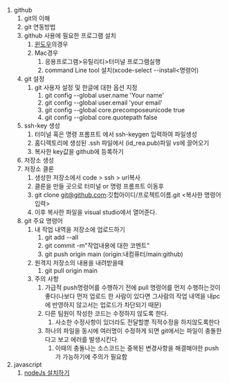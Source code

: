 1. github
    1. git의 이해
    2. git 연동방법
      1. github 사용에 필요한 프로그램 설치
         1. [윈도우](https:git-scm.com)의경우
         2. Mac경우
            1. 응용프로그램>유틸리티>터미널 프로그램실행
            2. command Line tool 설치(xcode-select --install<명령어)
      2. git 설정
         1. git 사용자 설정 및 한글에 대한 옵션 지정
            1. git config --global user.name 'Your name'
            2. git config --global user.email 'your email'
            3. git config --global core.precomposeunicode true
            4. git config --global core.quotepath false
      3. ssh-key 생성
         1. 터미널 혹은 명령 프롬프트 에서 ssh-keygen 입력하여 파일생성
         2. 홈디렉토리에 생성된 .ssh 파일에서 (id_rea.pub)파일 vs에 끌어오기
         3. 복사한 key값을 github에 등록하기      
      4. 저장소 생성
      5. 저장소 클론
         1. 생성한 저장소에서 code > ssh > url복사
         2. 클론을 만들 곳으로 터미널 or 명령 프롬프트 이동후
         3. git clone git@github.com:깃헙아이디/프로젝트이름.git <복사한 명령어입력>
         4. 이후 복사한 파일을 visual studio에서 열어준다.
   3. git 주요 명령어
      1. 내 작업 내역을 저장소에 업로드하기
         1. git add --all
         2. git commit -m"작업내용에 대한 코멘트"
         3. git push origin main (origin:내컴퓨터/main:github)
      2. 원격지 저장소의 내용을 내려받을때
         1. git pull origin main
      3. 주의 사항
         1. 가급적 push명령어를 수행하기 전에 pull 명령어를 먼저 수행하는것이 좋다(나보다 먼저 업로드 한 사람이 있다면 그사람의 작업 내역을 내pc에 반영하지 않고서는 업로드가 차단되기 때문)
         2. 다른 팀원이 작성한 코드는 수정하지 않도록 한다.
            1. 사소한 수정사항이 있더라도 전달할뿐 직적수정을 하지않도록한다
         3. 하나의 파일을 동시에 여러명이 수정하게 되면 git에서는 파일이 충돌한다고 보고 에러를 발생시킨다
            1. 이때의 충돌나는 소스코드는 중복된 변경사항을 해결해야한 push가 가능하기에 주의가 필요함
2. javascript
   1. [nodeJs 설치하기](https://nodejs.org/en/)
   
